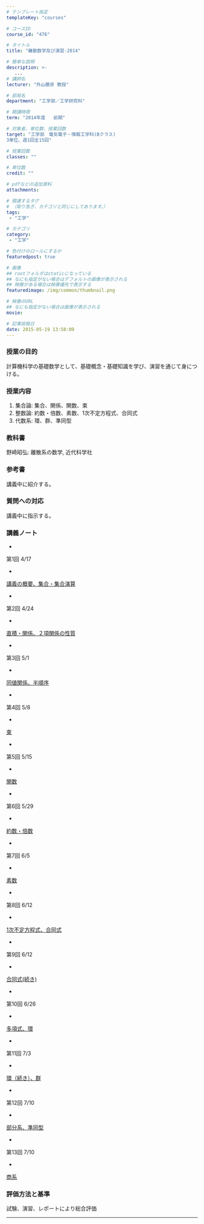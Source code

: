 ```yaml
---
# テンプレート指定
templateKey: "courses"

# コースID
course_id: "476"

# タイトル
title: "離散数学及び演習-2014"

# 簡単な説明
description: >-
   ...
# 講師名
lecturer: "外山勝彦 教授"

# 部局名
department: "工学部／工学研究科"

# 開講時限
term: "2014年度	前期"

# 対象者、単位数、授業回数
target: "工学部　電気電子・情報工学科(Bクラス)
3単位、週1回全15回"

# 授業回数
classes: ""

# 単位数
credit: ""

# pdfなどの追加資料
attachments:

# 関連するタグ
# （取り急ぎ、カテゴリと同じにしてあります。）
tags:
 - "工学"

# カテゴリ
category:
 - "工学"

# 色付けのロールにするか
featuredpost: true

# 画像
## rootフォルダはstaticになっている
## なにも指定がない場合はデフォルトの画像が表示される
## 映像がある場合は映像優先で表示する
featuredimage: /img/common/thumbnail.png

# 映像のURL
## なにも指定がない場合は画像が表示される
movie: 

# 記事投稿日
date: 2015-05-19 13:58:09
---
```


### 授業の目的

計算機科学の基礎数学として、基礎概念・基礎知識を学び、演習を通じて身につける。








### 授業内容

1. 集合論: 集合、関係、関数、束
2. 整数論: 約数・倍数、素数、1次不定方程式、合同式
3. 代数系: 環、群、準同型

### 教科書

野崎昭弘: 離散系の数学, 近代科学社

### 参考書

講義中に紹介する。

### 質問への対応

講義中に指示する。





### 講義ノート


-
第1回 4/17


-
[講義の概要、集合・集合演算](http://ocw.nagoya-u.jp/files/476/toyama01.pdf) 



-
第2回 4/24


-
[直積・関係、２項関係の性質](http://ocw.nagoya-u.jp/files/476/toyama02.pdf) 



-
第3回 5/1


-
[同値関係、半順序](http://ocw.nagoya-u.jp/files/476/toyama03.pdf) 



-
第4回 5/8


-
[束](http://ocw.nagoya-u.jp/files/476/toyama04.pdf) 



-
第5回 5/15


-
[関数](http://ocw.nagoya-u.jp/files/476/toyama05.pdf) 



-
第6回 5/29


-
[約数・倍数](http://ocw.nagoya-u.jp/files/476/toyama06.pdf) 



-
第7回 6/5


-
[素数](http://ocw.nagoya-u.jp/files/476/toyama07.pdf) 



-
第8回 6/12


-
[1次不定方程式、合同式](http://ocw.nagoya-u.jp/files/476/toyama08.pdf) 



-
第9回 6/12


-
[合同式(続き)](http://ocw.nagoya-u.jp/files/476/toyama09.pdf) 



-
第10回 6/26


-
[多項式、環](http://ocw.nagoya-u.jp/files/476/toyama10.pdf) 



-
第11回 7/3


-
[環（続き）、群](http://ocw.nagoya-u.jp/files/476/toyama11.pdf) 



-
第12回 7/10


-
[部分系、準同型](http://ocw.nagoya-u.jp/files/476/toyama12.pdf) 



-
第13回 7/10


-
[商系](http://ocw.nagoya-u.jp/files/476/toyama13.pdf) 








### 評価方法と基準

試験、演習、レポートにより総合評価



-----